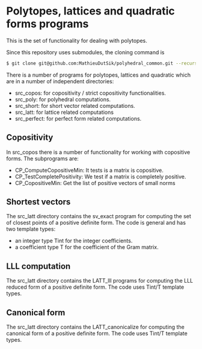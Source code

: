Polytopes, lattices and quadratic forms programs
================================================

This is the set of functionality for dealing with polytopes.

Since this repository uses submodules, the cloning command is

```sh
$ git clone git@github.com:MathieuDutSik/polyhedral_common.git --recursive
```

There is a number of programs for polytopes, lattices and quadratic
which are in a number of independent directories:
  * src_copos: for copositivity / strict copositivity functionalities.
  * src_poly: for polyhedral computations.
  * src_short: for short vector related computations.
  * src_latt: for lattice related computations
  * src_perfect: for perfect form related computations.


Copositivity
------------

In src_copos there is a number of functionality for working with copositive forms.
The subprograms are:
 * CP_ComputeCopositiveMin: It tests is a matrix is copositive.
 * CP_TestCompletePositivity: We test if a matrix is completely positive.
 * CP_CopositiveMin: Get the list of positive vectors of small norms



Shortest vectors
----------------

The src_latt directory contains the sv_exact program for computing the set of
closest points of a positive definite form. The code is general and has
two template types:
 * an integer type Tint for the integer coefficients.
 * a coefficient type T for the coefficient of the Gram matrix.



LLL computation
---------------

The src_latt directory contains the LATT_lll programs for
computing the LLL reduced form of a positive definite form.
The code uses Tint/T template types.



Canonical form
--------------

The src_latt directory contains the LATT_canonicalize for computing
the canonical form of a positive definite form.
The code uses Tint/T template types.

